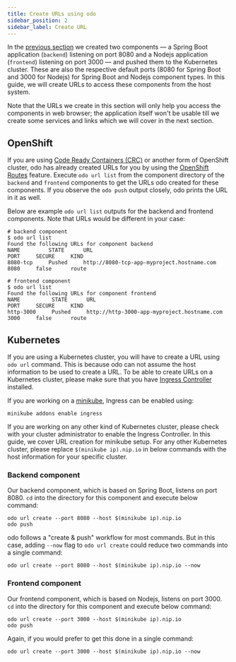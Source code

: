 ```yaml
---
title: Create URLs using odo
sidebar_position: 2
sidebar_label: Create URL
---
```


In the [previous section](./create-component) we created two components — a Spring Boot application (`backend`) listening on port 8080 and a Nodejs application (`frontend`) listening on port 3000 — and pushed them to the Kubernetes cluster. These are also the respective default ports (8080 for Spring Boot and 3000 for Nodejs) for Spring Boot and Nodejs component types. In this guide, we will create URLs to access these components from the host system.

Note that the URLs we create in this section will only help you access the components in web browser; the application itself won't be usable till we create some services and links which we will cover in the next section.

## OpenShift

If you are using [Code Ready Containers (CRC)](https://github.com/code-ready/crc) or another form of OpenShift cluster, odo has already created URLs for you by using the [OpenShift Routes](https://docs.openshift.com/container-platform/latest/networking/routes/route-configuration.html) feature. Execute `odo url list` from the component directory of the `backend` and `frontend` components to get the URLs odo created for these components. If you observe the `odo push` output closely, odo prints the URL in it as well.

Below are example `odo url list` outputs for the backend and frontend components. Note that URLs would be different in your case:

```shell
# backend component
$ odo url list
Found the following URLs for component backend
NAME         STATE      URL                                            PORT     SECURE     KIND
8080-tcp     Pushed     http://8080-tcp-app-myproject.hostname.com     8080     false      route

# frontend component
$ odo url list
Found the following URLs for component frontend
NAME          STATE      URL                                             PORT     SECURE     KIND
http-3000     Pushed     http://http-3000-app-myproject.hostname.com     3000     false      route

```

## Kubernetes

If you are using a Kubernetes cluster, you will have to create a URL using `odo url` command. This is because odo can not assume the host information to be used to create a URL. To be able to create URLs on a Kubernetes cluster, please make sure that you have [Ingress Controller](/docs/getting-started/cluster-setup/kubernetes/#enabling-ingress) installed.

If you are working on a [minikube](/docs/getting-started/cluster-setup/kubernetes), Ingress can be enabled using:
```shell
minikube addons enable ingress
```

If you are working on any other kind of Kubernetes cluster, please check with your cluster administrator to enable the Ingress Controller. In this guide, we cover URL creation for minikube setup. For any other Kubernetes cluster, please replace `$(minikube ip).nip.io` in below commands with the host information for your specific cluster.

### Backend component

Our backend component, which is based on Spring Boot, listens on port 8080. `cd` into the directory for this component and execute below command:

```shell
odo url create --port 8080 --host $(minikube ip).nip.io
odo push
```
odo follows a "create & push" workflow for most commands. But in this case, adding `--now` flag to `odo url create` could reduce two commands into a single command:
```shell
odo url create --port 8080 --host $(minikube ip).nip.io --now
````
### Frontend component

Our frontend component, which is based on Nodejs, listens on port 3000. `cd` into the directory for this component and execute below command:

```shell
odo url create --port 3000 --host $(minikube ip).nip.io
odo push
```
Again, if you would prefer to get this done in a single command:
```shell
odo url create --port 3000 --host $(minikube ip).nip.io --now
```
